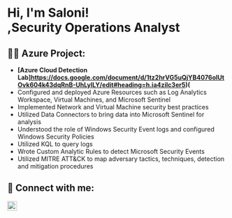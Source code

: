 <h1>Hi, I'm Saloni! <br/><a href="https://github.com/saloni416"></a>,Security Operations Analyst<a href="https://www.linkedin.com/in/saloni416/"></a></h1>

<h2> 👩‍💻 Azure Project:</h2>

- <b> [Azure Cloud Detection Lab]https://docs.google.com/document/d/1tz2hrVG5uQjYB4076olUtOvk604k43dqRnB-UhLylLY/edit#heading=h.ia4zilc3er5)(</b>
- Configured and deployed Azure Resources such as Log Analytics Workspace, Virtual Machines, and Microsoft Sentinel
- Implemented Network and Virtual Machine security best practices
- Utilized Data Connectors to bring data into Microsoft Sentinel for analysis
- Understood the role of Windows Security Event logs and configured Windows Security Policies
- Utilized KQL to query logs
- Wrote Custom Analytic Rules to detect Microsoft Security Events
- Utilized MITRE ATT&CK to map adversary tactics, techniques, detection and mitigation procedures

<h2> 🤳 Connect with me:</h2>

[<img align="left" alt="Saloni Jain | LinkedIn" width="22px" src="https://cdn.jsdelivr.net/npm/simple-icons@v3/icons/linkedin.svg" />][linkedin]

[linkedin]: https://www.linkedin.com/in/saloni416/
